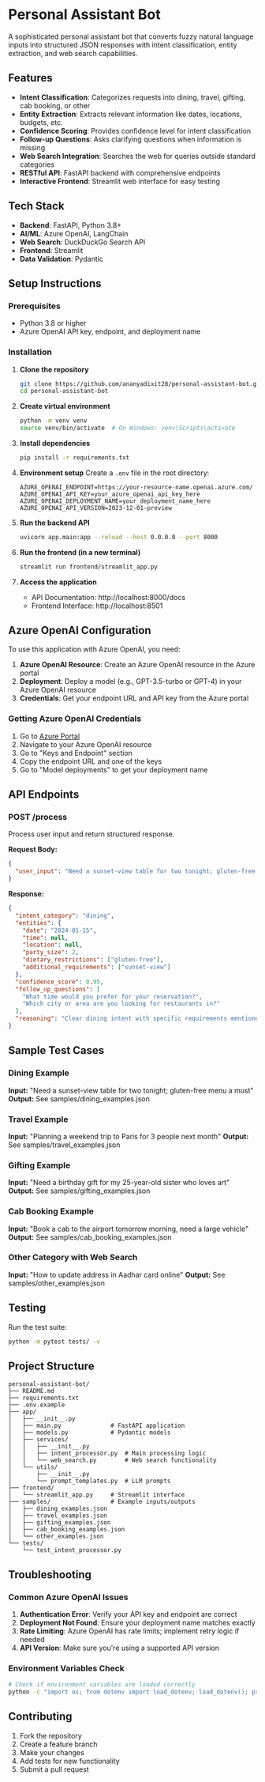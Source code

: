 # Personal Assistant Bot

A sophisticated personal assistant bot that converts fuzzy natural language inputs into structured JSON responses with intent classification, entity extraction, and web search capabilities.

## Features

- **Intent Classification**: Categorizes requests into dining, travel, gifting, cab booking, or other
- **Entity Extraction**: Extracts relevant information like dates, locations, budgets, etc.
- **Confidence Scoring**: Provides confidence level for intent classification
- **Follow-up Questions**: Asks clarifying questions when information is missing
- **Web Search Integration**: Searches the web for queries outside standard categories
- **RESTful API**: FastAPI backend with comprehensive endpoints
- **Interactive Frontend**: Streamlit web interface for easy testing

## Tech Stack

- **Backend**: FastAPI, Python 3.8+
- **AI/ML**: Azure OpenAI, LangChain
- **Web Search**: DuckDuckGo Search API
- **Frontend**: Streamlit
- **Data Validation**: Pydantic

## Setup Instructions

### Prerequisites

- Python 3.8 or higher
- Azure OpenAI API key, endpoint, and deployment name

### Installation

1. **Clone the repository**
   ```bash
   git clone https://github.com/ananyadixit28/personal-assistant-bot.git
   cd personal-assistant-bot
   ```

2. **Create virtual environment**
   ```bash
   python -m venv venv
   source venv/bin/activate  # On Windows: venv\Scripts\activate
   ```

3. **Install dependencies**
   ```bash
   pip install -r requirements.txt
   ```

4. **Environment setup**
   Create a `.env` file in the root directory:
   ```
   AZURE_OPENAI_ENDPOINT=https://your-resource-name.openai.azure.com/
   AZURE_OPENAI_API_KEY=your_azure_openai_api_key_here
   AZURE_OPENAI_DEPLOYMENT_NAME=your_deployment_name_here
   AZURE_OPENAI_API_VERSION=2023-12-01-preview
   ```

5. **Run the backend API**
   ```bash
   uvicorn app.main:app --reload --host 0.0.0.0 --port 8000
   ```

6. **Run the frontend (in a new terminal)**
   ```bash
   streamlit run frontend/streamlit_app.py
   ```

7. **Access the application**
   - API Documentation: http://localhost:8000/docs
   - Frontend Interface: http://localhost:8501

## Azure OpenAI Configuration

To use this application with Azure OpenAI, you need:

1. **Azure OpenAI Resource**: Create an Azure OpenAI resource in the Azure portal
2. **Deployment**: Deploy a model (e.g., GPT-3.5-turbo or GPT-4) in your Azure OpenAI resource
3. **Credentials**: Get your endpoint URL and API key from the Azure portal

### Getting Azure OpenAI Credentials

1. Go to [Azure Portal](https://portal.azure.com)
2. Navigate to your Azure OpenAI resource
3. Go to "Keys and Endpoint" section
4. Copy the endpoint URL and one of the keys
5. Go to "Model deployments" to get your deployment name

## API Endpoints

### POST /process
Process user input and return structured response.

**Request Body:**
```json
{
  "user_input": "Need a sunset-view table for two tonight; gluten-free menu a must"
}
```

**Response:**
```json
{
  "intent_category": "dining",
  "entities": {
    "date": "2024-01-15",
    "time": null,
    "location": null,
    "party_size": 2,
    "dietary_restrictions": ["gluten-free"],
    "additional_requirements": ["sunset-view"]
  },
  "confidence_score": 0.95,
  "follow_up_questions": [
    "What time would you prefer for your reservation?",
    "Which city or area are you looking for restaurants in?"
  ],
  "reasoning": "Clear dining intent with specific requirements mentioned"
}
```

## Sample Test Cases

### Dining Example
**Input:** "Need a sunset-view table for two tonight; gluten-free menu a must"
**Output:** See samples/dining_examples.json

### Travel Example  
**Input:** "Planning a weekend trip to Paris for 3 people next month"
**Output:** See samples/travel_examples.json

### Gifting Example
**Input:** "Need a birthday gift for my 25-year-old sister who loves art"
**Output:** See samples/gifting_examples.json

### Cab Booking Example
**Input:** "Book a cab to the airport tomorrow morning, need a large vehicle"
**Output:** See samples/cab_booking_examples.json

### Other Category with Web Search
**Input:** "How to update address in Aadhar card online"
**Output:** See samples/other_examples.json

## Testing

Run the test suite:
```bash
python -m pytest tests/ -v
```

## Project Structure

```
personal-assistant-bot/
├── README.md
├── requirements.txt
├── .env.example
├── app/
│   ├── __init__.py
│   ├── main.py              # FastAPI application
│   ├── models.py            # Pydantic models
│   ├── services/
│   │   ├── __init__.py
│   │   ├── intent_processor.py  # Main processing logic
│   │   └── web_search.py        # Web search functionality
│   └── utils/
│       ├── __init__.py
│       └── prompt_templates.py  # LLM prompts
├── frontend/
│   └── streamlit_app.py     # Streamlit interface
├── samples/                 # Example inputs/outputs
│   ├── dining_examples.json
│   ├── travel_examples.json
│   ├── gifting_examples.json
│   ├── cab_booking_examples.json
│   └── other_examples.json
└── tests/
    └── test_intent_processor.py
```

## Troubleshooting

### Common Azure OpenAI Issues

1. **Authentication Error**: Verify your API key and endpoint are correct
2. **Deployment Not Found**: Ensure your deployment name matches exactly
3. **Rate Limiting**: Azure OpenAI has rate limits; implement retry logic if needed
4. **API Version**: Make sure you're using a supported API version

### Environment Variables Check

```bash
# Check if environment variables are loaded correctly
python -c "import os; from dotenv import load_dotenv; load_dotenv(); print('Endpoint:', os.getenv('AZURE_OPENAI_ENDPOINT')); print('Deployment:', os.getenv('AZURE_OPENAI_DEPLOYMENT_NAME'))"
```

## Contributing

1. Fork the repository
2. Create a feature branch
3. Make your changes
4. Add tests for new functionality
5. Submit a pull request
